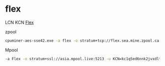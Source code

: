 # flex
LCN KCN [Flex](https://github.com/f1exlabs/cpuminer/releases)

zpool  
```sh
cpuminer-aes-sse42.exe -a flex -o stratum+tcp://flex.sea.mine.zpool.ca:3340 -u kc1q5ed6nnk2jvxdltefwq8tjlvne85tnp506ugj7z -p c=KCN,zap=KCN
```


Mpool  
```sh
-a Flex -o stratum+ssl://asia.mpool.live:5213 -u KCN=kc1q5ed6nnk2jvxdltefwq8tjlvne85tnp506ugj7z,LCN=lc1q8wcgexr6gzhxu3pmkecxtyj2htd5jaxmu3mpx3
```
